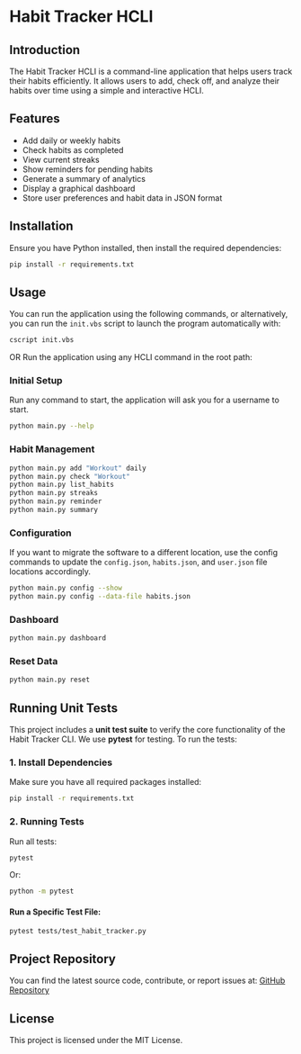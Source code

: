 # Habit Tracker HCLI

## Introduction
The Habit Tracker HCLI is a command-line application that helps users track their habits efficiently. It allows users to add, check off, and analyze their habits over time using a simple and interactive HCLI.

## Features
- Add daily or weekly habits
- Check habits as completed
- View current streaks
- Show reminders for pending habits
- Generate a summary of analytics
- Display a graphical dashboard
- Store user preferences and habit data in JSON format

## Installation
Ensure you have Python installed, then install the required dependencies:
```sh
pip install -r requirements.txt
```

## Usage
You can run the application using the following commands, or alternatively, you can run the `init.vbs` script to launch the program automatically with:

```sh
cscript init.vbs
```

OR Run the application using any HCLI command in the root path:

### Initial Setup
Run any command to start, the application will ask you for a username to start.

```sh
python main.py --help
```

### Habit Management
```sh
python main.py add "Workout" daily
python main.py check "Workout"
python main.py list_habits
python main.py streaks
python main.py reminder
python main.py summary
```

### Configuration
If you want to migrate the software to a different location, use the config commands to update the `config.json`, `habits.json`, and `user.json` file locations accordingly.

```sh
python main.py config --show
python main.py config --data-file habits.json
```

### Dashboard
```sh
python main.py dashboard
```

### Reset Data
```sh
python main.py reset
```

## Running Unit Tests
This project includes a **unit test suite** to verify the core functionality of the Habit Tracker CLI. We use **pytest** for testing. To run the tests:

### **1. Install Dependencies**
Make sure you have all required packages installed:
```sh
pip install -r requirements.txt
```

### **2. Running Tests**
Run all tests:
```sh
pytest
```
Or:
```sh
python -m pytest
```

#### Run a Specific Test File:
```sh
pytest tests/test_habit_tracker.py
```

## Project Repository
You can find the latest source code, contribute, or report issues at:
[GitHub Repository](https://github.com/alemxral/HCLI.git)

## License
This project is licensed under the MIT License.

